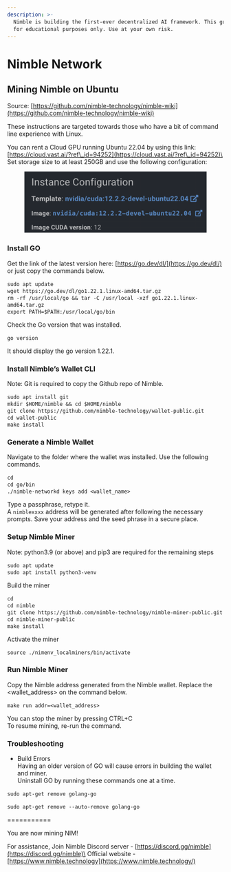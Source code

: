 ```yaml
---
description: >-
  Nimble is building the first-ever decentralized AI framework. This guide is
  for educational purposes only. Use at your own risk.
---
```


# Nimble Network

## Mining Nimble on Ubuntu

Source: [https://github.com/nimble-technology/nimble-wiki](https://github.com/nimble-technology/nimble-wiki)

These instructions are targeted towards those who have a bit of command line experience with Linux.



You can rent a Cloud GPU running Ubuntu 22.04 by using this link: [https://cloud.vast.ai/?ref\_id=94252](https://cloud.vast.ai/?ref\_id=94252)\
Set storage size to at least 250GB and use the following configuration:

<figure><img src="../.gitbook/assets/image.png" alt=""><figcaption></figcaption></figure>

### Install GO

Get the link of the latest version here: [https://go.dev/dl/](https://go.dev/dl/) or just copy the commands below.

```
sudo apt update
wget https://go.dev/dl/go1.22.1.linux-amd64.tar.gz
rm -rf /usr/local/go && tar -C /usr/local -xzf go1.22.1.linux-amd64.tar.gz
export PATH=$PATH:/usr/local/go/bin
```

Check the Go version that was installed.

```
go version
```

It should display the go version 1.22.1.

### Install Nimble’s Wallet CLI

Note: Git is required to copy the Github repo of Nimble.

```
sudo apt install git
mkdir $HOME/nimble && cd $HOME/nimble
git clone https://github.com/nimble-technology/wallet-public.git
cd wallet-public
make install
```

### Generate a Nimble Wallet

Navigate to the folder where the wallet was installed. Use the following commands.

```
cd
cd go/bin
./nimble-networkd keys add <wallet_name>
```

Type a passphrase, retype it.\
A `nimblexxxx` address will be generated after following the necessary prompts. Save your address and the seed phrase in a secure place.

### Setup Nimble Miner

Note: python3.9 (or above) and pip3 are required for the remaining steps

```
sudo apt update
sudo apt install python3-venv
```

Build the miner

```
cd
cd nimble
git clone https://github.com/nimble-technology/nimble-miner-public.git
cd nimble-miner-public
make install
```

Activate the miner

```
source ./nimenv_localminers/bin/activate
```

### Run Nimble Miner

Copy the Nimble address generated from the Nimble wallet. Replace the \<wallet\_address> on the command below.

```
make run addr=<wallet_address>
```

You can stop the miner by pressing CTRL+C\
To resume mining, re-run the command.



### Troubleshooting

* Build Errors\
  Having an older version of GO will cause errors in building the wallet and miner.\
  Uninstall GO by running these commands one at a time.

```
sudo apt-get remove golang-go
```

```
sudo apt-get remove --auto-remove golang-go
```

\===========

You are now mining NIM!

For assistance, Join Nimble Discord server - [https://discord.gg/nimble](https://discord.gg/nimble)\
Official website - [https://www.nimble.technology](https://www.nimble.technology/)

